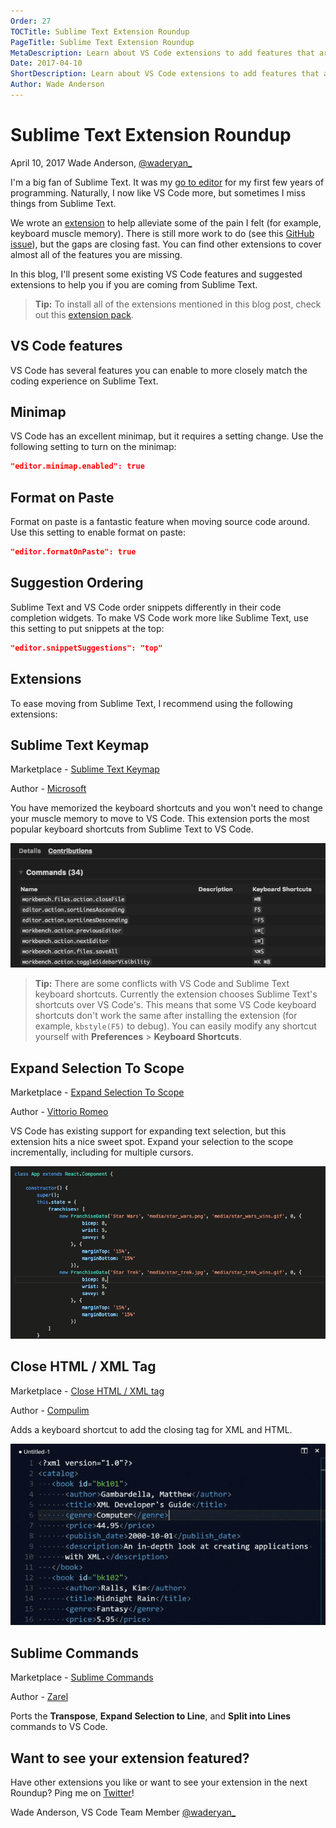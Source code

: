 ```yaml
---
Order: 27
TOCTitle: Sublime Text Extension Roundup
PageTitle: Sublime Text Extension Roundup
MetaDescription: Learn about VS Code extensions to add features that are missing from Sublime Text.
Date: 2017-04-10
ShortDescription: Learn about VS Code extensions to add features that are missing from Sublime Text.
Author: Wade Anderson
---
```

# Sublime Text Extension Roundup

April 10, 2017 Wade Anderson, [@waderyan_](https://twitter.com/waderyan_)

I'm a big fan of Sublime Text. It was my [go to editor](https://www.youtube.com/watch?v=OnkYnm-WiVo&t=15s) for my first few years of programming. Naturally, I now like VS Code more, but sometimes I miss things from Sublime Text.

We wrote an [extension](https://marketplace.visualstudio.com/items?itemName=ms-vscode.sublime-keybindings) to help alleviate some of the pain I felt (for example, keyboard muscle memory). There is still more work to do (see this [GitHub issue](https://github.com/microsoft/vscode/issues/3776)), but the gaps are closing fast. You can find other extensions to cover almost all of the features you are missing.

In this blog, I'll present some existing VS Code features and suggested extensions to help you if you are coming from Sublime Text.

>**Tip:** To install all of the extensions mentioned in this blog post, check out this [extension pack](https://marketplace.visualstudio.com/items?itemName=waderyan.sublime-text-pack).

## VS Code features

VS Code has several features you can enable to more closely match the coding experience on Sublime Text.

## Minimap

VS Code has an excellent minimap, but it requires a setting change. Use the following setting to turn on the minimap:

```json
"editor.minimap.enabled": true
```

## Format on Paste

Format on paste is a fantastic feature when moving source code around. Use this setting to enable format on paste:

```json
"editor.formatOnPaste": true
```

## Suggestion Ordering

Sublime Text and VS Code order snippets differently in their code completion widgets. To make VS Code work more like Sublime Text, use this setting to put snippets at the top:

```json
"editor.snippetSuggestions": "top"
```

## Extensions

To ease moving from Sublime Text, I recommend using the following extensions:

## Sublime Text Keymap

Marketplace - [Sublime Text Keymap](https://marketplace.visualstudio.com/items?itemName=ms-vscode.sublime-keybindings)

Author - [Microsoft](https://marketplace.visualstudio.com/search?term=publisher%3A%22Microsoft%22&target=VSCode)

You have memorized the keyboard shortcuts and you won't need to change your muscle memory to move to VS Code. This extension ports the most popular keyboard shortcuts from Sublime Text to VS Code.

![sublime text keymap](sublime_text_keymap.png)

> **Tip:** There are some conflicts with VS Code and Sublime Text keyboard shortcuts. Currently the extension chooses Sublime Text's shortcuts over VS Code's. This means that some VS Code keyboard shortcuts don't work the same after installing the extension (for example, `kbstyle(F5)` to debug). You can easily modify any shortcut yourself with **Preferences** > **Keyboard Shortcuts**.

## Expand Selection To Scope

Marketplace - [Expand Selection To Scope](https://marketplace.visualstudio.com/items?itemName=vittorioromeo.expand-selection-to-scope)

Author - [Vittorio Romeo](https://marketplace.visualstudio.com/search?term=publisher%3A%22Vittorio%20Romeo%22&target=VSCode)

VS Code has existing support for expanding text selection, but this extension hits a nice sweet spot. Expand your selection to the scope incrementally, including for multiple cursors.

![expand selection](expand_selection.gif)

## Close HTML / XML Tag

Marketplace - [Close HTML / XML tag](https://marketplace.visualstudio.com/items?itemName=Compulim.compulim-vscode-closetag)

Author - [Compulim](https://marketplace.visualstudio.com/search?term=publisher%3A%22Compulim%22&target=VSCode)

Adds a keyboard shortcut to add the closing tag for XML and HTML.

![close html xml tag](close_html_xml_tag.gif)

## Sublime Commands

Marketplace - [Sublime Commands](https://marketplace.visualstudio.com/items?itemName=Zarel.sublime-commands)

Author - [Zarel](https://marketplace.visualstudio.com/search?term=publisher%3A%22Zarel%22&target=VSCode)

Ports the **Transpose**, **Expand Selection to Line**, and **Split into Lines** commands to VS Code.

## Want to see your extension featured?

Have other extensions you like or want to see your extension in the next Roundup? Ping me on [Twitter](https://twitter.com/waderyan_)!

Wade Anderson, VS Code Team Member
[@waderyan_](https://twitter.com/waderyan_)